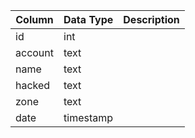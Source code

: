 | Column  | Data Type | Description |
| ------- | --------- | ----------- |
| id      | int       |             |
| account | text      |             |
| name    | text      |             |
| hacked  | text      |             |
| zone    | text      |             |
| date    | timestamp |             |